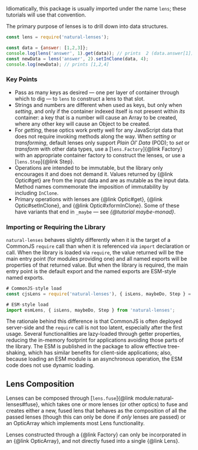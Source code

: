 Idiomatically, this package is usually imported under the name `lens`; these tutorials will use that convention.

The primary purpose of lenses is to drill down into data structures.

```js
const lens = require('natural-lenses');

const data = {answer: [1,2,3]};
console.log(lens('answer', 1).get(data)); // prints  2 (data.answer[1])
const newData = lens('answer', 2).setInClone(data, 4);
console.log(newData); // prints [1,2,4]
```

### Key Points

* Pass as many keys as desired — one per layer of container through which to dig — to `lens` to construct a lens to that slot.
* Strings and numbers are different when used as keys, but only when _setting_, and only if the container indexed itself is not present within _its_ container: a key that is a number will cause an Array to be created, where any other key will cause an Object to be created.
* For *getting*, these optics work pretty well for any JavaScript data that does not require invoking methods along the way.  When *setting* or *transforming*, default lenses only support *Plain Ol' Data* (POD); to *set* or *transform* with other data types, use a [`lens.Factory`]{@link Factory} with an appropriate container factory to construct the lenses, or use a [`lens.Step`]{@link Step}.
* Operations are intended to be immutable, but the library only encourages it and does not demand it.  Values returned by {@link Optic#get} are from the input data and are as mutable as the input data.  Method names commemorate the imposition of immutability by including `InClone`.
* Primary operations with lenses are {@link Optic#get}, {@link Optic#setInClone}, and {@link Optic#xformInClone}.  Some of these have variants that end in `_maybe` — see *{@tutorial maybe-monad}*.

### Importing or Requiring the Library

`natural-lenses` behaves slightly differently when it is the target of a CommonJS `require` call than when it is referenced via `import` declaration or call.  When the library is loaded via `require`, the value returned will be the main entry point (for modules providing one) and all named exports will be properties of that returned value.  But when the library is required, the main entry point is the default export and the named exports are ESM-style named exports.

```js
# CommonJS-style load
const cjsLens = require('natural-lenses'), { isLens, maybeDo, Step } = cjsLens;

# ESM-style load
import esmLens, { isLens, maybeDo, Step } from 'natural-lenses';
```

The rationale behind this difference is that CommonJS is often deployed server-side and the `require` call is not too latent, especially after the first usage.  Several functionalities are lazy-loaded through getter properties, reducing the in-memory footprint for applications avoiding those parts of the library.  The ESM is published in the package to allow effective tree-shaking, which has similar benefits for client-side applications; also, because loading an ESM module is an asynchronous operation, the ESM code does not use dynamic loading.

## Lens Composition

Lenses can be composed through [`lens.fuse`]{@link module:natural-lenses#fuse}, which takes one or more lenses (or other optics) to fuse and creates either a new, fused lens that behaves as the composition of all the passed lenses (though this can only be done if _only_ lenses are passed) or an OpticArray which implements most Lens functionality.

Lenses constructed through a {@link Factory} can only be incorporated in an {@link OpticArray}, and not directly fused into a single {@link Lens}.
